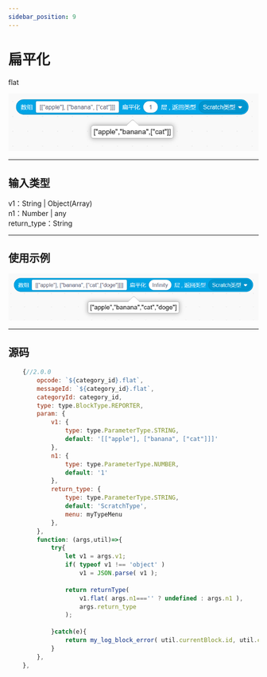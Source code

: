 ```yaml
---
sidebar_position: 9
---
```

# 扁平化

flat

![img](img\flat\image.png)  


***
## 输入类型
v1：String | Object(Array)  
n1：Number | any  
return_type：String  


***
## 使用示例
![2](img\flat\2.png)  
***
## 源码
```js title="/categorys/array.js"
    {//2.0.0
        opcode: `${category_id}.flat`,
        messageId: `${category_id}.flat`,
        categoryId: category_id,
        type: type.BlockType.REPORTER,
        param: {
            v1: {
                type: type.ParameterType.STRING,
                default: '[["apple"], ["banana", ["cat"]]]'
            },
            n1: {
                type: type.ParameterType.NUMBER,
                default: '1'
            },
            return_type: {
                type: type.ParameterType.STRING,
                default: 'ScratchType',
                menu: myTypeMenu
            },
        },
        function: (args,util)=>{
            try{
                let v1 = args.v1;
                if( typeof v1 !== 'object' )
                    v1 = JSON.parse( v1 );

                return returnType(
                    v1.flat( args.n1==='' ? undefined : args.n1 ),
                    args.return_type
                );

            }catch(e){
                return my_log_block_error( util.currentBlock.id, util.currentBlock.opcode , e );
            }
        },
    },
```
